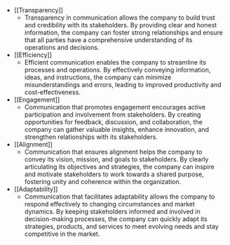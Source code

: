 
- [[Transparency]]
	- Transparency in communication allows the company to build trust and credibility with its stakeholders. By providing clear and honest information, the company can foster strong relationships and ensure that all parties have a comprehensive understanding of its operations and decisions.
- [[Efficiency]]
	- Efficient communication enables the company to streamline its processes and operations. By effectively conveying information, ideas, and instructions, the company can minimize misunderstandings and errors, leading to improved productivity and cost-effectiveness.
- [[Engagement]]
	- Communication that promotes engagement encourages active participation and involvement from stakeholders. By creating opportunities for feedback, discussion, and collaboration, the company can gather valuable insights, enhance innovation, and strengthen relationships with its stakeholders.
- [[Alignment]]
	- Communication that ensures alignment helps the company to convey its vision, mission, and goals to stakeholders. By clearly articulating its objectives and strategies, the company can inspire and motivate stakeholders to work towards a shared purpose, fostering unity and coherence within the organization.
- [[Adaptability]]
	- Communication that facilitates adaptability allows the company to respond effectively to changing circumstances and market dynamics. By keeping stakeholders informed and involved in decision-making processes, the company can quickly adapt its strategies, products, and services to meet evolving needs and stay competitive in the market.



